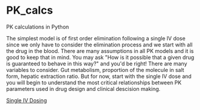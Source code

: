 # PK_calcs
PK calculations in Python

The simplest model is of first order elimination following a single IV dose since we only have to consider the elimination process and we start with all the drug in the blood. There are many assumptions in all PK models and it is good to keep that in mind. You may ask "How is it possible that a given drug is guaranteed to behave in this way?" and you'd be right! There are many variables to consider. Gut metabolism, proportion of the molecule in salt form, hepatic extraction ratio. But for now, start with the single IV dose and you will begin to understand the most critical relationships between PK parameters used in drug design and clinical descision making.

[Single IV Dosing](PlasmaTime_SingleIV.ipynb)
